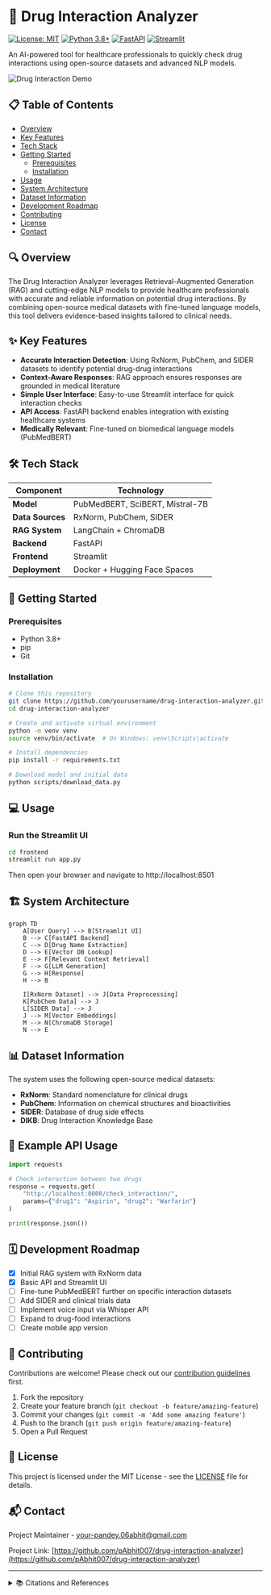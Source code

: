 # 🔬 Drug Interaction Analyzer

[![License: MIT](https://img.shields.io/badge/License-MIT-yellow.svg)](https://opensource.org/licenses/MIT)
[![Python 3.8+](https://img.shields.io/badge/python-3.8+-blue.svg)](https://www.python.org/downloads/)
[![FastAPI](https://img.shields.io/badge/FastAPI-0.95.0-green.svg)](https://fastapi.tiangolo.com/)
[![Streamlit](https://img.shields.io/badge/Streamlit-1.18.0-red.svg)](https://streamlit.io/)

An AI-powered tool for healthcare professionals to quickly check drug interactions using open-source datasets and advanced NLP models.

![Drug Interaction Demo](https://github.com/yourusername/drug-interaction-analyzer/blob/main/assets/demo.gif?raw=true)

## 📋 Table of Contents

- [Overview](#overview)
- [Key Features](#key-features)
- [Tech Stack](#tech-stack)
- [Getting Started](#getting-started)
  - [Prerequisites](#prerequisites)
  - [Installation](#installation)
- [Usage](#usage)
- [System Architecture](#system-architecture)
- [Dataset Information](#dataset-information)
- [Development Roadmap](#development-roadmap)
- [Contributing](#contributing)
- [License](#license)
- [Contact](#contact)

## 🔍 Overview

The Drug Interaction Analyzer leverages Retrieval-Augmented Generation (RAG) and cutting-edge NLP models to provide healthcare professionals with accurate and reliable information on potential drug interactions. By combining open-source medical datasets with fine-tuned language models, this tool delivers evidence-based insights tailored to clinical needs.

## ✨ Key Features

- **Accurate Interaction Detection**: Using RxNorm, PubChem, and SIDER datasets to identify potential drug-drug interactions
- **Context-Aware Responses**: RAG approach ensures responses are grounded in medical literature
- **Simple User Interface**: Easy-to-use Streamlit interface for quick interaction checks
- **API Access**: FastAPI backend enables integration with existing healthcare systems
- **Medically Relevant**: Fine-tuned on biomedical language models (PubMedBERT)

## 🛠️ Tech Stack

| Component | Technology |
|-----------|------------|
| **Model** | PubMedBERT, SciBERT, Mistral-7B |
| **Data Sources** | RxNorm, PubChem, SIDER |
| **RAG System** | LangChain + ChromaDB |
| **Backend** | FastAPI |
| **Frontend** | Streamlit |
| **Deployment** | Docker + Hugging Face Spaces |

## 🚀 Getting Started

### Prerequisites

- Python 3.8+
- pip
- Git

### Installation

```bash
# Clone this repository
git clone https://github.com/yourusername/drug-interaction-analyzer.git
cd drug-interaction-analyzer

# Create and activate virtual environment
python -m venv venv
source venv/bin/activate  # On Windows: venv\Scripts\activate

# Install dependencies
pip install -r requirements.txt

# Download model and initial data
python scripts/download_data.py
```

## 💻 Usage


### Run the Streamlit UI

```bash
cd frontend
streamlit run app.py
```

Then open your browser and navigate to http://localhost:8501

## 🏗️ System Architecture

```mermaid
graph TD
    A[User Query] --> B[Streamlit UI]
    B --> C[FastAPI Backend]
    C --> D[Drug Name Extraction]
    D --> E[Vector DB Lookup]
    E --> F[Relevant Context Retrieval]
    F --> G[LLM Generation]
    G --> H[Response]
    H --> B
    
    I[RxNorm Dataset] --> J[Data Preprocessing]
    K[PubChem Data] --> J
    L[SIDER Data] --> J
    J --> M[Vector Embeddings]
    M --> N[ChromaDB Storage]
    N --> E
```

## 📊 Dataset Information

The system uses the following open-source medical datasets:

- **RxNorm**: Standard nomenclature for clinical drugs
- **PubChem**: Information on chemical structures and bioactivities
- **SIDER**: Database of drug side effects
- **DIKB**: Drug Interaction Knowledge Base

## 📝 Example API Usage

```python
import requests

# Check interaction between two drugs
response = requests.get(
    "http://localhost:8000/check_interaction/",
    params={"drug1": "Aspirin", "drug2": "Warfarin"}
)

print(response.json())
```

## 🗓️ Development Roadmap

- [x] Initial RAG system with RxNorm data
- [x] Basic API and Streamlit UI
- [ ] Fine-tune PubMedBERT further on specific interaction datasets
- [ ] Add SIDER and clinical trials data
- [ ] Implement voice input via Whisper API
- [ ] Expand to drug-food interactions
- [ ] Create mobile app version

## 🤝 Contributing

Contributions are welcome! Please check out our [contribution guidelines](CONTRIBUTING.md) first.

1. Fork the repository
2. Create your feature branch (`git checkout -b feature/amazing-feature`)
3. Commit your changes (`git commit -m 'Add some amazing feature'`)
4. Push to the branch (`git push origin feature/amazing-feature`)
5. Open a Pull Request

## 📄 License

This project is licensed under the MIT License - see the [LICENSE](LICENSE) file for details.

## 📬 Contact

Project Maintainer - [your-pandey.06abhit@gmail.com](mailto:pandey.06abhit@gmail.com)

Project Link: [https://github.com/pAbhit007/drug-interaction-analyzer](https://github.com/pAbhit007/drug-interaction-analyzer)

---

<details>
<summary>📚 Citations and References</summary>

- Nelson SJ, Zeng K, Kilbourne J, Powell T, Moore R. Normalized names for clinical drugs: RxNorm at 6 years. J Am Med Inform Assoc. 2011;18(4):441-448.
- Kuhn M, Letunic I, Jensen LJ, Bork P. The SIDER database of drugs and side effects. Nucleic Acids Res. 2016;44(D1):D1075-D1079.
- Gu Y, Tinn R, Cheng H, et al. Domain-Specific Language Model Pretraining for Biomedical Natural Language Processing. ACM Trans Comput Healthc. 2021;3(1):1-23.

</details>
